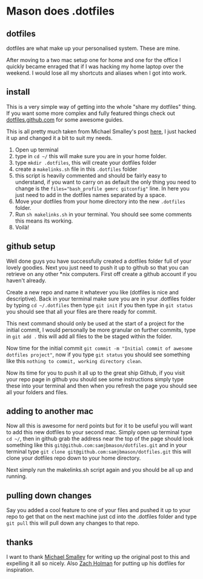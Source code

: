 # Mason does .dotfiles

## dotfiles
dotfiles are what make up your personalised system. These are mine.

After moving to a two mac setup one for home and one for the office I quickly became enraged that if I was hacking my home laptop over the weekend. I would lose all my shortcuts and aliases when I got into work.

## install
This is a very simple way of getting into the whole "share my dotfiles" thing. If you want some more complex and fully featured things check out [dotfiles.github.com](http://dotfiles.github.com/) for some awesome guides.

This is all pretty much taken from Michael Smalley's post [here](http://blog.smalleycreative.com/tutorials/using-git-and-github-to-manage-your-dotfiles/), I just hacked it up and changed it a bit to suit my needs.

1. Open up terminal
2. type in `cd ~/` this will make sure you are in your home folder.
3. type `mkdir .dotfiles`, this will create your dotfiles folder
4. create a `makelinks.sh` file in this `.dotfiles` folder
5. this script is heavily commented and should be fairly easy to understand, if you want to carry on as default the only thing you need to change is the `files="bash_profile gemrc gitconfig"` line. In here you just need to add in the dotfiles names separated by a space.
6. Move your dotfiles from your home directory into the new `.dotfiles` folder. 
7. Run `sh makelinks.sh` in your terminal. You should see some comments this means its working.
8. Voilà!

## github setup
Well done guys you have successfully created a dotfiles folder full of your lovely goodies.
Next you just need to push it up to github so that you can retrieve on any other *nix computers. First off create a github account if you haven't already.

Create a new repo and name it whatever you like (dotfiles is nice and descriptive). Back in your terminal make sure you are in your .dotfiles folder by typing `cd ~/.dotfiles` then type `git init` if you then type in `git status` you should see that all your files are there ready for commit. 

This next command should only be used at the start of a project for the initial commit, I would personally be more granular on further commits, type in `git add .` this will add all files to the be staged within the folder. 

Now time for the initial commit `git commit -m "Initial commit of awesome dotfiles project"`, now if you type `git status` you should see something like this `nothing to commit, working directory clean`. 

Now its time for you to push it all up to the great ship Github,
if you visit your repo page in github you should see some instructions simply type these into your terminal and then when you refresh the page you should see all your folders and files.

## adding to another mac
Now all this is awesome for nerd points but for it to be useful you will want to add this new dotfiles to your second mac. Simply open up terminal type `cd ~/`, then in github grab the address near the top of the page should look something like this `git@github.com:samjbmason/dotfiles.git` and in your terminal type `git clone git@github.com:samjbmason/dotfiles.git` this will clone your dotfiles repo down to your home directory. 

Next simply run the makelinks.sh script again and you should be all up and running.

## pulling down changes
Say you added a cool feature to one of your files and pushed it up to your repo to get that on the next machine just cd into the .dotfiles folder and type `git pull` this will pull down any changes to that repo.

## thanks
I want to thank [Michael Smalley](http://blog.smalleycreative.com/) for writing up the original post to this and expelling it all so nicely. Also [Zach Holman](https://github.com/holman) for putting up his dotfiles for inspiration.

